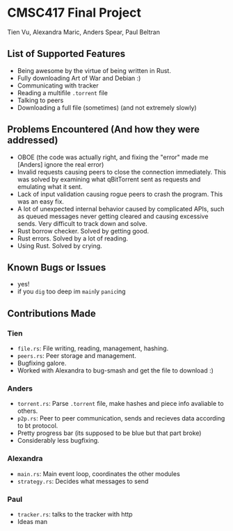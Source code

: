 # CMSC417 Final Project
Tien Vu, Alexandra Maric, Anders Spear, Paul Beltran

## List of Supported Features
- Being awesome by the virtue of being written in Rust.
- Fully downloading Art of War and Debian :)
- Communicating with tracker
- Reading a multifile `.torrent` file
- Talking to peers
- Downloading a full file (sometimes) (and not extremely slowly)

## Problems Encountered (And how they were addressed)
- OBOE (the code was actually right, and fixing the "error" made me [Anders] ignore the real error)
- Invalid requests causing peers to close the connection immediately. This was solved by examining what qBitTorrent sent as requests and emulating what it sent.
- Lack of input validation causing rogue peers to crash the program. This was an easy fix.
- A lot of unexpected internal behavior caused by complicated APIs, such as queued messages never getting cleared and causing excessive sends. Very difficult to track down and solve.
- Rust borrow checker. Solved by getting good.
- Rust errors. Solved by a lot of reading.
- Using Rust. Solved by crying.

## Known Bugs or Issues
- yes!
- if you `dig` too deep im `main`ly `panic`ing

## Contributions Made
### Tien
- `file.rs`: File writing, reading, management, hashing.
- `peers.rs`: Peer storage and management.
- Bugfixing galore.
- Worked with Alexandra to bug-smash and get the file to download :)

### Anders
- `torrent.rs`: Parse `.torrent` file, make hashes and piece info avaliable to others.
- `p2p.rs`: Peer to peer communication, sends and recieves data according to bt protocol.
- Pretty progress bar (its supposed to be blue but that part broke)
- Considerably less bugfixing.

### Alexandra
- `main.rs`: Main event loop, coordinates the other modules
- `strategy.rs`: Decides what messages to send

### Paul
- `tracker.rs`: talks to the tracker with http
- Ideas man
